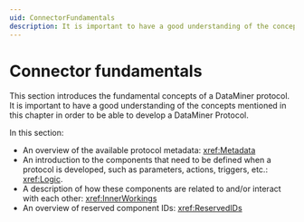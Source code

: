 ```yaml
---
uid: ConnectorFundamentals
description: It is important to have a good understanding of the concepts mentioned in this chapter in order to be able to develop a DataMiner Protocol.
--- 
```


# Connector fundamentals

This section introduces the fundamental concepts of a DataMiner protocol. It is important to have a good understanding of the concepts mentioned in this chapter in order to be able to develop a DataMiner Protocol.

In this section:

- An overview of the available protocol metadata: <xref:Metadata>
- An introduction to the components that need to be defined when a protocol is developed, such as parameters, actions, triggers, etc.: <xref:Logic>.
- A description of how these components are related to and/or interact with each other: <xref:InnerWorkings>
- An overview of reserved component IDs: <xref:ReservedIDs>
